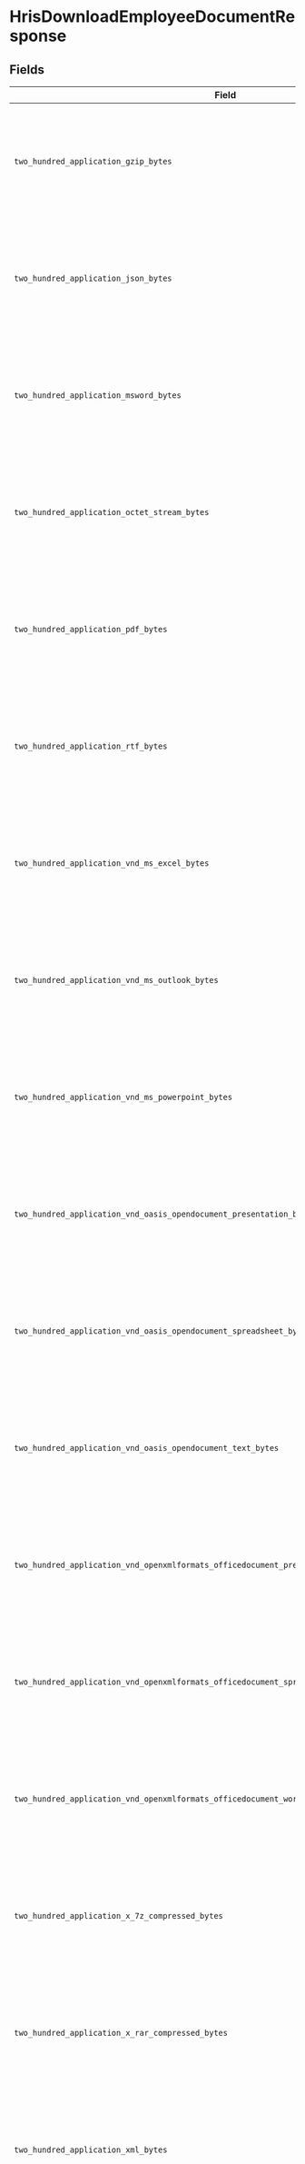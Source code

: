 # HrisDownloadEmployeeDocumentResponse


## Fields

| Field                                                                                         | Type                                                                                          | Required                                                                                      | Description                                                                                   |
| --------------------------------------------------------------------------------------------- | --------------------------------------------------------------------------------------------- | --------------------------------------------------------------------------------------------- | --------------------------------------------------------------------------------------------- |
| `two_hundred_application_gzip_bytes`                                                          | *T.nilable(::String)*                                                                         | :heavy_minus_sign:                                                                            | The document related to the employee with the given identifiers was retrieved.                |
| `two_hundred_application_json_bytes`                                                          | *T.nilable(::String)*                                                                         | :heavy_minus_sign:                                                                            | The document related to the employee with the given identifiers was retrieved.                |
| `two_hundred_application_msword_bytes`                                                        | *T.nilable(::String)*                                                                         | :heavy_minus_sign:                                                                            | The document related to the employee with the given identifiers was retrieved.                |
| `two_hundred_application_octet_stream_bytes`                                                  | *T.nilable(::String)*                                                                         | :heavy_minus_sign:                                                                            | The document related to the employee with the given identifiers was retrieved.                |
| `two_hundred_application_pdf_bytes`                                                           | *T.nilable(::String)*                                                                         | :heavy_minus_sign:                                                                            | The document related to the employee with the given identifiers was retrieved.                |
| `two_hundred_application_rtf_bytes`                                                           | *T.nilable(::String)*                                                                         | :heavy_minus_sign:                                                                            | The document related to the employee with the given identifiers was retrieved.                |
| `two_hundred_application_vnd_ms_excel_bytes`                                                  | *T.nilable(::String)*                                                                         | :heavy_minus_sign:                                                                            | The document related to the employee with the given identifiers was retrieved.                |
| `two_hundred_application_vnd_ms_outlook_bytes`                                                | *T.nilable(::String)*                                                                         | :heavy_minus_sign:                                                                            | The document related to the employee with the given identifiers was retrieved.                |
| `two_hundred_application_vnd_ms_powerpoint_bytes`                                             | *T.nilable(::String)*                                                                         | :heavy_minus_sign:                                                                            | The document related to the employee with the given identifiers was retrieved.                |
| `two_hundred_application_vnd_oasis_opendocument_presentation_bytes`                           | *T.nilable(::String)*                                                                         | :heavy_minus_sign:                                                                            | The document related to the employee with the given identifiers was retrieved.                |
| `two_hundred_application_vnd_oasis_opendocument_spreadsheet_bytes`                            | *T.nilable(::String)*                                                                         | :heavy_minus_sign:                                                                            | The document related to the employee with the given identifiers was retrieved.                |
| `two_hundred_application_vnd_oasis_opendocument_text_bytes`                                   | *T.nilable(::String)*                                                                         | :heavy_minus_sign:                                                                            | The document related to the employee with the given identifiers was retrieved.                |
| `two_hundred_application_vnd_openxmlformats_officedocument_presentationml_presentation_bytes` | *T.nilable(::String)*                                                                         | :heavy_minus_sign:                                                                            | The document related to the employee with the given identifiers was retrieved.                |
| `two_hundred_application_vnd_openxmlformats_officedocument_spreadsheetml_sheet_bytes`         | *T.nilable(::String)*                                                                         | :heavy_minus_sign:                                                                            | The document related to the employee with the given identifiers was retrieved.                |
| `two_hundred_application_vnd_openxmlformats_officedocument_wordprocessingml_document_bytes`   | *T.nilable(::String)*                                                                         | :heavy_minus_sign:                                                                            | The document related to the employee with the given identifiers was retrieved.                |
| `two_hundred_application_x_7z_compressed_bytes`                                               | *T.nilable(::String)*                                                                         | :heavy_minus_sign:                                                                            | The document related to the employee with the given identifiers was retrieved.                |
| `two_hundred_application_x_rar_compressed_bytes`                                              | *T.nilable(::String)*                                                                         | :heavy_minus_sign:                                                                            | The document related to the employee with the given identifiers was retrieved.                |
| `two_hundred_application_xml_bytes`                                                           | *T.nilable(::String)*                                                                         | :heavy_minus_sign:                                                                            | The document related to the employee with the given identifiers was retrieved.                |
| `two_hundred_application_zip_bytes`                                                           | *T.nilable(::String)*                                                                         | :heavy_minus_sign:                                                                            | The document related to the employee with the given identifiers was retrieved.                |
| `two_hundred_audio_mp4_bytes`                                                                 | *T.nilable(::String)*                                                                         | :heavy_minus_sign:                                                                            | The document related to the employee with the given identifiers was retrieved.                |
| `two_hundred_audio_mpeg_bytes`                                                                | *T.nilable(::String)*                                                                         | :heavy_minus_sign:                                                                            | The document related to the employee with the given identifiers was retrieved.                |
| `two_hundred_audio_wav_bytes`                                                                 | *T.nilable(::String)*                                                                         | :heavy_minus_sign:                                                                            | The document related to the employee with the given identifiers was retrieved.                |
| `two_hundred_image_bmp_bytes`                                                                 | *T.nilable(::String)*                                                                         | :heavy_minus_sign:                                                                            | The document related to the employee with the given identifiers was retrieved.                |
| `two_hundred_image_gif_bytes`                                                                 | *T.nilable(::String)*                                                                         | :heavy_minus_sign:                                                                            | The document related to the employee with the given identifiers was retrieved.                |
| `two_hundred_image_heic_bytes`                                                                | *T.nilable(::String)*                                                                         | :heavy_minus_sign:                                                                            | The document related to the employee with the given identifiers was retrieved.                |
| `two_hundred_image_jpeg_bytes`                                                                | *T.nilable(::String)*                                                                         | :heavy_minus_sign:                                                                            | The document related to the employee with the given identifiers was retrieved.                |
| `two_hundred_image_png_bytes`                                                                 | *T.nilable(::String)*                                                                         | :heavy_minus_sign:                                                                            | The document related to the employee with the given identifiers was retrieved.                |
| `two_hundred_image_tiff_bytes`                                                                | *T.nilable(::String)*                                                                         | :heavy_minus_sign:                                                                            | The document related to the employee with the given identifiers was retrieved.                |
| `two_hundred_image_webp_bytes`                                                                | *T.nilable(::String)*                                                                         | :heavy_minus_sign:                                                                            | The document related to the employee with the given identifiers was retrieved.                |
| `two_hundred_message_rfc822_bytes`                                                            | *T.nilable(::String)*                                                                         | :heavy_minus_sign:                                                                            | The document related to the employee with the given identifiers was retrieved.                |
| `two_hundred_text_csv_bytes`                                                                  | *T.nilable(::String)*                                                                         | :heavy_minus_sign:                                                                            | The document related to the employee with the given identifiers was retrieved.                |
| `two_hundred_text_html_bytes`                                                                 | *T.nilable(::String)*                                                                         | :heavy_minus_sign:                                                                            | The document related to the employee with the given identifiers was retrieved.                |
| `two_hundred_text_plain_bytes`                                                                | *T.nilable(::String)*                                                                         | :heavy_minus_sign:                                                                            | The document related to the employee with the given identifiers was retrieved.                |
| `two_hundred_text_rtf_bytes`                                                                  | *T.nilable(::String)*                                                                         | :heavy_minus_sign:                                                                            | The document related to the employee with the given identifiers was retrieved.                |
| `two_hundred_video_avi_bytes`                                                                 | *T.nilable(::String)*                                                                         | :heavy_minus_sign:                                                                            | The document related to the employee with the given identifiers was retrieved.                |
| `two_hundred_video_mp4_bytes`                                                                 | *T.nilable(::String)*                                                                         | :heavy_minus_sign:                                                                            | The document related to the employee with the given identifiers was retrieved.                |
| `two_hundred_video_quicktime_bytes`                                                           | *T.nilable(::String)*                                                                         | :heavy_minus_sign:                                                                            | The document related to the employee with the given identifiers was retrieved.                |
| `two_hundred_video_webm_bytes`                                                                | *T.nilable(::String)*                                                                         | :heavy_minus_sign:                                                                            | The document related to the employee with the given identifiers was retrieved.                |
| `content_type`                                                                                | *::String*                                                                                    | :heavy_check_mark:                                                                            | HTTP response content type for this operation                                                 |
| `headers`                                                                                     | T::Hash[Symbol, T::Array<*::String*>]                                                         | :heavy_check_mark:                                                                            | N/A                                                                                           |
| `status_code`                                                                                 | *::Integer*                                                                                   | :heavy_check_mark:                                                                            | HTTP response status code for this operation                                                  |
| `raw_response`                                                                                | [Faraday::Response](https://www.rubydoc.info/gems/faraday/Faraday/Response)                   | :heavy_check_mark:                                                                            | Raw HTTP response; suitable for custom response parsing                                       |